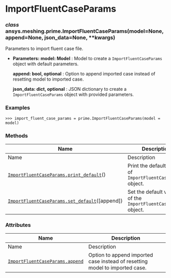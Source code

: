 # ImportFluentCaseParams

<a id="ansys.meshing.prime.ImportFluentCaseParams"></a>

### *class* ansys.meshing.prime.ImportFluentCaseParams(model=None, append=None, json_data=None, \*\*kwargs)

Parameters to import fluent case file.

* **Parameters:**
  **model: Model**
  : Model to create a `ImportFluentCaseParams` object with default parameters.

  **append: bool, optional**
  : Option to append imported case instead of resetting model to imported case.

  **json_data: dict, optional**
  : JSON dictionary to create a `ImportFluentCaseParams` object with provided parameters.

### Examples

```pycon
>>> import_fluent_case_params = prime.ImportFluentCaseParams(model = model)
```

<!-- !! processed by numpydoc !! -->

### Methods

| Name | Description |
|--------------------------------------------------------------------------------------------------------------------------------------------------------------------|----------------------------------------------------------------|
| Name | Description |
| [`ImportFluentCaseParams.print_default`](ansys.meshing.prime.ImportFluentCaseParams.print_default.md#ansys.meshing.prime.ImportFluentCaseParams.print_default)()   | Print the default values of `ImportFluentCaseParams` object.   |
| [`ImportFluentCaseParams.set_default`](ansys.meshing.prime.ImportFluentCaseParams.set_default.md#ansys.meshing.prime.ImportFluentCaseParams.set_default)([append]) | Set the default values of the `ImportFluentCaseParams` object. |

### Attributes

| Name | Description |
|---------------------------------------------------------------------------------------------------------------------------------------------|-------------------------------------------------------------------------------|
| Name | Description |
| [`ImportFluentCaseParams.append`](ansys.meshing.prime.ImportFluentCaseParams.append.md#ansys.meshing.prime.ImportFluentCaseParams.append)   | Option to append imported case instead of resetting model to imported case.   |
<!-- vale on -->